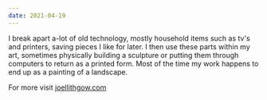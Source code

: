 ```yaml
---
date: 2021-04-19
---
```

I break apart a-lot of old technology, mostly household items such as tv's and printers, saving pieces I like for later.
I then use these parts within my art, sometimes physically building a sculpture or putting them through computers to return as a printed form.
Most of the time my work happens to end up as a painting of a landscape.

For more visit [joellithgow.com](https://jlithgow.com)
